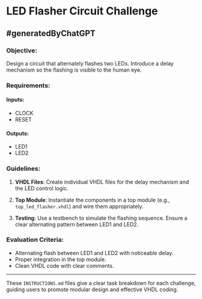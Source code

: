 # LED Flasher Circuit Challenge
## #generatedByChatGPT

### Objective:
Design a circuit that alternately flashes two LEDs. Introduce a delay mechanism so the flashing is visible to the human eye.

### Requirements:
#### Inputs:
- CLOCK
- RESET
  
#### Outputs:
- LED1
- LED2

### Guidelines:

1. **VHDL Files**: Create individual VHDL files for the delay mechanism and the LED control logic.

2. **Top Module**: Instantiate the components in a top module (e.g., `top_led_flasher.vhdl`) and wire them appropriately.

3. **Testing**: Use a testbench to simulate the flashing sequence. Ensure a clear alternating pattern between LED1 and LED2.

### Evaluation Criteria:
- Alternating flash between LED1 and LED2 with noticeable delay.
- Proper integration in the top module.
- Clean VHDL code with clear comments.

---

These `INSTRUCTIONS.md` files give a clear task breakdown for each challenge, guiding users to promote modular design and effective VHDL coding.